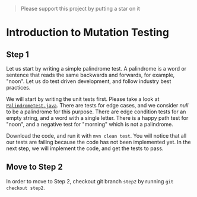 > Please support this project by putting a star on it

# Introduction to Mutation Testing

## Step 1

Let us start by writing a simple palindrome test. A palindrome is a word or sentence that reads the same backwards and forwards, for example, "noon". Let us do test driven development, and follow industry best practices. 

We will start by writing the unit tests first. Please take a look at [`PalindromeTest.java`](https://github.com/sualeh/introduction-to-mutation-testing/blob/master/src/test/java/us/fatehi/palindrome/PalindromeTest.java). There are tests for edge cases, and we consider *null* to be a palindrome for this purpose. There are edge condition tests for an empty string, and a word with a single letter. There is a happy path test for "noon", and a negative test for "morning" which is not a palindrome.

Download the code, and run it with `mvn clean test`. You will notice that all our tests are failing because the code has not been implemented yet. In the next step, we will implement the code, and get the tests to pass.

## Move to Step 2

In order to move to Step 2, checkout git branch `step2` by running `git checkout step2`.
